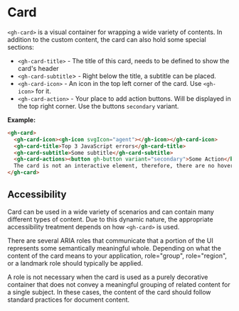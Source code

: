 # Card

`<gh-card>` is a visual container for wrapping a wide variety of contents.
In addition to the custom content, the card can also hold some special sections:
- `<gh-card-title>` - The title of this card, needs to be defined to show the card's header
- `<gh-card-subtitle`> - Right below the title, a subtitle can be placed.
- `<gh-card-icon>` - An icon in the top left corner of the card. Use `<gh-icon>` for it.
- `<gh-card-action>` - Your place to add action buttons. Will be displayed in the top right corner. Use the buttons `secondary` variant.

**Example:**
```html
<gh-card>
  <gh-card-icon><gh-icon svgIcon="agent"></gh-icon></gh-card-icon>
  <gh-card-title>Top 3 JavaScript errors</gh-card-title>
  <gh-card-subtitle>Some subtitle</gh-card-subtitle>
  <gh-card-actions><button gh-button variant="secondary">Some Action</button></gh-card-actions>
  The card is not an interactive element, therefore, there are no hover, active and disabled card.
</gh-card>
```

## Accessibility
Card can be used in a wide variety of scenarios and can contain many different types of content.
Due to this dynamic nature, the appropriate accessibility treatment depends on how `<gh-card>` is used.

There are several ARIA roles that communicate that a portion of the UI represents some semantically meaningful whole.
Depending on what the content of the card means to your application, role="group", role="region", or a landmark role should typically be applied.

A role is not necessary when the card is used as a purely decorative container that does not convey a meaningful grouping of related content for a single subject.
In these cases, the content of the card should follow standard practices for document content.
